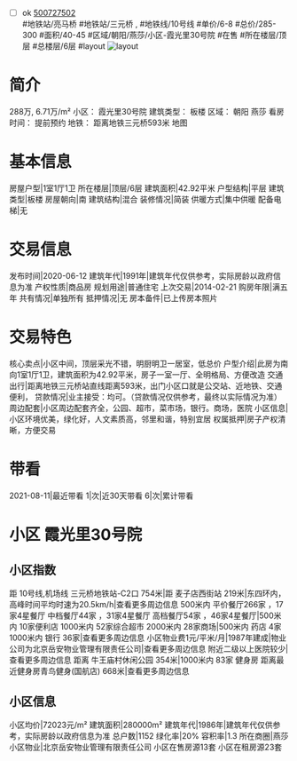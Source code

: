 - [ ] ok [500727502](https://bj.5i5j.com/ershoufang/500727502.html)  
 #地铁站/亮马桥 #地铁站/三元桥 ,  #地铁线/10号线
#单价/6-8 #总价/285-300 #面积/40-45   #区域/朝阳/燕莎/小区-霞光里30号院 #在售 #所在楼层/顶层 #总楼层/6层 #layout 
![layout](http://image2a.5i5j.com/bdir/layout/396298.jpg_P5.jpg) 
# 简介 
 288万,  6.71万/m² 
小区： 霞光里30号院
建筑类型： 板楼
区域： 朝阳 燕莎
看房时间： 提前预约
地铁： 距离地铁三元桥593米 地图
# 基本信息 
 房屋户型|1室1厅1卫
所在楼层|顶层/6层
建筑面积|42.92平米
户型结构|平层
建筑类型|板楼
房屋朝向|南
建筑结构|混合
装修情况|简装
供暖方式|集中供暖
配备电梯|无
# 交易信息 
 发布时间|2020-06-12
建筑年代|1991年|建筑年代仅供参考，实际房龄以政府信息为准
产权性质|商品房
规划用途|普通住宅
上次交易|2014-02-21
购房年限|满五年
共有情况|单独所有
抵押情况|无
房本备件|已上传房本照片
# 交易特色 
 核心卖点|小区中间，顶层采光不错，明厨明卫一居室，低总价
户型介绍|此房为南向1室1厅1卫，建筑面积为42.92平米，房子一室一厅、全明格局、方便改造
交通出行|距离地铁三元桥站直线距离593米，出门小区口就是公交站、近地铁、交通便利，
贷款情况|业主接受：均可。（贷款情况仅供参考，最终以实际情况为准）
周边配套|小区周边配套齐全，公园、超市，菜市场，银行。商场，医院
小区信息|小区环境优美，绿化好，人文素质高，邻里和谐，特别宜居
权属抵押|房子产权清晰，方便交易
# 带看 
 2021-08-11|最近带看	 1|次|近30天带看	 6|次|累计带看
# 小区 霞光里30号院
## 小区指数 
 距 10号线,机场线 三元桥地铁站-C2口 754米|距 麦子店西街站 219米|东四环内， 高峰时间平均时速为20.5km/h|查看更多周边信息
500米内 平价餐厅266家 ，17家4星餐厅
中档餐厅44家 ，31家4星餐厅
高档餐厅54家 ，46家4星餐厅|500米内 10家便利店
1000米内 52家综合超市
2000米内 28家商场|500米内 药店 4家
1000米内 银行 36家|查看更多周边信息
小区物业费1元/平米/月|1987年建成|物业公司为北京岳安物业管理有限责任公司|查看更多周边信息
附近二级以上医院较少|查看更多周边信息
距离 牛王庙村休闲公园 354米|1000米内 83家 健身房
距离最近健身房青鸟健身(国航店) 668米|查看更多周边信息
## 小区信息 
 小区均价|72023元/m²
建筑面积|280000m²
建筑年代|1986年|建筑年代仅供参考，实际房龄以政府信息为准
总户数|1152
绿化率|20%
容积率|1.3
所在商圈|燕莎
小区物业|北京岳安物业管理有限责任公司
小区在售房源13套
小区在租房源23套
